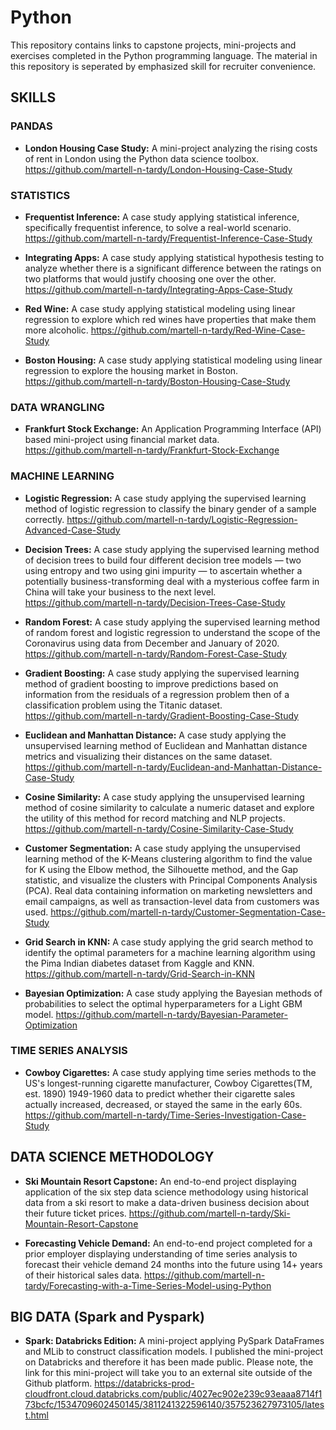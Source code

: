 # Python
This repository contains links to capstone projects, mini-projects and exercises completed in the Python programming language. The material in this repository is seperated by emphasized skill for recruiter convenience.

## SKILLS 

### PANDAS
* **London Housing Case Study:** A mini-project analyzing the rising costs of rent in London using the Python data science toolbox.
      https://github.com/martell-n-tardy/London-Housing-Case-Study
   
   
### STATISTICS
* **Frequentist Inference:** A case study applying statistical inference, specifically frequentist inference, to solve a real-world scenario.
      https://github.com/martell-n-tardy/Frequentist-Inference-Case-Study
        
* **Integrating Apps:** A case study applying statistical hypothesis testing to analyze whether there is a significant difference between the ratings on two platforms that would justify choosing one over the other.
https://github.com/martell-n-tardy/Integrating-Apps-Case-Study
        
* **Red Wine:** A case study applying statistical modeling using linear regression to explore which red wines have properties that make them more alcoholic.
      https://github.com/martell-n-tardy/Red-Wine-Case-Study

* **Boston Housing:** A case study applying statistical modeling using linear regression to explore the housing market in Boston.
      https://github.com/martell-n-tardy/Boston-Housing-Case-Study


### DATA WRANGLING
* **Frankfurt Stock Exchange:** An Application Programming Interface (API) based mini-project using financial market data.
      https://github.com/martell-n-tardy/Frankfurt-Stock-Exchange


### MACHINE LEARNING
* **Logistic Regression:** A case study applying the supervised learning method of logistic regression to classify the binary gender of a sample correctly.
      https://github.com/martell-n-tardy/Logistic-Regression-Advanced-Case-Study

* **Decision Trees:** A case study applying the supervised learning method of decision trees to build four different decision tree models — two using entropy and two using gini impurity — to ascertain whether a potentially business-transforming deal with a mysterious coffee farm in China will take your business to the next level. 
      https://github.com/martell-n-tardy/Decision-Trees-Case-Study

* **Random Forest:** A case study applying the supervised learning method of random forest and logistic regression to understand the scope of the Coronavirus using data from December and January of 2020. 
      https://github.com/martell-n-tardy/Random-Forest-Case-Study
      
* **Gradient Boosting:** A case study applying the supervised learning method of gradient boosting to improve predictions based on information from the residuals of a regression problem then of a classification problem using the Titanic dataset.
      https://github.com/martell-n-tardy/Gradient-Boosting-Case-Study

* **Euclidean and Manhattan Distance:** A case study applying the unsupervised learning method of Euclidean and Manhattan distance metrics and visualizing their distances on the same dataset. 
      https://github.com/martell-n-tardy/Euclidean-and-Manhattan-Distance-Case-Study

* **Cosine Similarity:** A case study applying the unsupervised learning method of cosine similarity to calculate a numeric dataset and explore the utility of this method for record matching and NLP projects.
      https://github.com/martell-n-tardy/Cosine-Similarity-Case-Study

* **Customer Segmentation:** A case study applying the unsupervised learning method of the K-Means clustering algorithm to find the value for K using the Elbow method, the Silhouette method, and the Gap statistic, and visualize the clusters with Principal Components Analysis (PCA). Real data containing information on marketing newsletters and email campaigns, as well as transaction-level data from customers was used.
      https://github.com/martell-n-tardy/Customer-Segmentation-Case-Study

* **Grid Search in KNN:** A case study applying the grid search method to identify the optimal parameters for a machine learning algorithm using the Pima Indian diabetes dataset from Kaggle and KNN.
      https://github.com/martell-n-tardy/Grid-Search-in-KNN

* **Bayesian Optimization:** A case study applying the Bayesian methods of probabilities to select the optimal hyperparameters for a Light GBM model.
      https://github.com/martell-n-tardy/Bayesian-Parameter-Optimization


### TIME SERIES ANALYSIS
* **Cowboy Cigarettes:** A case study applying time series methods to the US's longest-running cigarette manufacturer, Cowboy Cigarettes(TM, est. 1890) 1949-1960 data to predict whether their cigarette sales actually increased, decreased, or stayed the same in the early 60s. 
      https://github.com/martell-n-tardy/Time-Series-Investigation-Case-Study
      
## DATA SCIENCE METHODOLOGY
* **Ski Mountain Resort Capstone:** An end-to-end project displaying application of the six step data science methodology using historical data from a ski resort to make a data-driven business decision about their future ticket prices.
      https://github.com/martell-n-tardy/Ski-Mountain-Resort-Capstone

* **Forecasting Vehicle Demand:** An end-to-end project completed for a prior employer displaying understanding of time series analysis to forecast their vehicle demand 24 months into the future using 14+ years of their historical sales data.
      https://github.com/martell-n-tardy/Forecasting-with-a-Time-Series-Model-using-Python

## BIG DATA (Spark and Pyspark)
* **Spark: Databricks Edition:** A mini-project applying PySpark DataFrames and MLib to construct classification models. I published the mini-project on Databricks and therefore it has been made public. Please note, the link for this mini-project will take you to an external site outside of the Github platform.
      https://databricks-prod-cloudfront.cloud.databricks.com/public/4027ec902e239c93eaaa8714f173bcfc/1534709602450145/3811241322596140/357523627973105/latest.html
